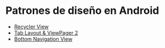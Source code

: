# Patrones de diseño en Android

* [Recycler View](https://github.com/gitfrandu4/android-recycler-view)
* [Tab Layout & ViewPager 2](https://github.com/gitfrandu4/android-tab-layout)
* [Bottom Navigation View](https://github.com/gitfrandu4/android-bottom-navigation-view)
